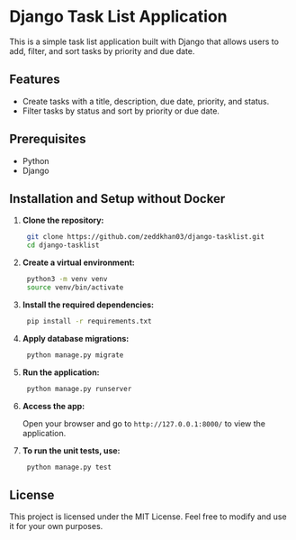 # Django Task List Application

This is a simple task list application built with Django that allows users to add, filter, and sort tasks by priority and due date.

## Features

- Create tasks with a title, description, due date, priority, and status.
- Filter tasks by status and sort by priority or due date.

## Prerequisites

- Python
- Django

## Installation and Setup without Docker

1. **Clone the repository:**

   ```bash
    git clone https://github.com/zeddkhan03/django-tasklist.git
    cd django-tasklist

2. **Create a virtual environment:**

   ```bash
    python3 -m venv venv
    source venv/bin/activate

3. **Install the required dependencies:**

   ```bash
    pip install -r requirements.txt
   
4. **Apply database migrations:**

   ```bash
    python manage.py migrate

5. **Run the application:**

   ```bash
    python manage.py runserver

6. **Access the app:**

    Open your browser and go to `http://127.0.0.1:8000/` to view the application.

7. **To run the unit tests, use:**

   ```bash
    python manage.py test

## License
  This project is licensed under the MIT License. Feel free to modify and use it for your own purposes.


